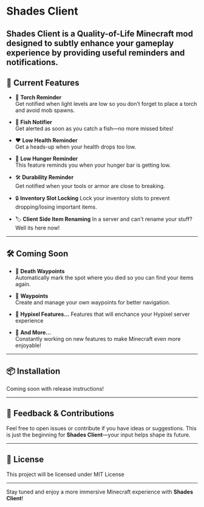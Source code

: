 # Shades Client

**Shades Client** is a Quality-of-Life Minecraft mod designed to subtly enhance your gameplay experience by providing useful reminders and notifications.
---

## 🌟 Current Features

- 🔦 **Torch Reminder**  
  Get notified when light levels are low so you don’t forget to place a torch and avoid mob spawns.

- 🎣 **Fish Notifier**  
  Get alerted as soon as you catch a fish—no more missed bites!

- ❤️ **Low Health Reminder**  
  Get a heads-up when your health drops too low.

- 🍗 **Low Hunger Reminder**  
  This feature reminds you when your hunger bar is getting low.

- 🛠️ **Durability Reminder**  
  Get notified when your tools or armor are close to breaking.

- 🔒 **Inventory Slot Locking**
  Lock your inventory slots to prevent dropping/losing important items.

- 🏷️ **Client Side Item Renaming**
  In a server and can't rename your stuff? Well its here now!

---

## 🛠️ Coming Soon

- 📍 **Death Waypoints**  
  Automatically mark the spot where you died so you can find your items again.

- 🧭 **Waypoints**  
  Create and manage your own waypoints for better navigation.

- 🚧 **Hypixel Features...**
  Features that will enchance your Hypixel server experience
  
- 🚧 **And More...**  
  Constantly working on new features to make Minecraft even more enjoyable!

---

## 📦 Installation

Coming soon with release instructions!

---

## 💬 Feedback & Contributions

Feel free to open issues or contribute if you have ideas or suggestions. This is just the beginning for **Shades Client**—your input helps shape its future.

---

## 📜 License

This project will be licensed under MIT License

---

Stay tuned and enjoy a more immersive Minecraft experience with **Shades Client**! 
